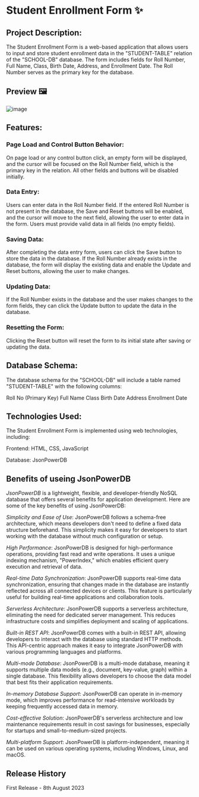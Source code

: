 # Student Enrollment Form ✨
## Project Description:
The Student Enrollment Form is a web-based application that allows users to input and store student enrollment data in the "STUDENT-TABLE" relation of the "SCHOOL-DB" database. The form includes fields for Roll Number, Full Name, Class, Birth Date, Address, and Enrollment Date. The Roll Number serves as the primary key for the database.
## Preview 🖼️
![image](https://github.com/VenusTokyo/Student-mini-project/assets/66830887/5faf2d9e-9ffe-4d43-9c98-ef234b0c16de)


## Features:

### Page Load and Control Button Behavior:

On page load or any control button click, an empty form will be displayed, and the cursor will be focused on the Roll Number field, which is the primary key in the relation.
All other fields and buttons will be disabled initially.
### Data Entry:

Users can enter data in the Roll Number field. If the entered Roll Number is not present in the database, the Save and Reset buttons will be enabled, and the cursor will move to the next field, allowing the user to enter data in the form.
Users must provide valid data in all fields (no empty fields).
### Saving Data:

After completing the data entry form, users can click the Save button to store the data in the database.
If the Roll Number already exists in the database, the form will display the existing data and enable the Update and Reset buttons, allowing the user to make changes.
### Updating Data:

If the Roll Number exists in the database and the user makes changes to the form fields, they can click the Update button to update the data in the database.
### Resetting the Form:

Clicking the Reset button will reset the form to its initial state after saving or updating the data.

## Database Schema:
The database schema for the "SCHOOL-DB" will include a table named "STUDENT-TABLE" with the following columns:

Roll No (Primary Key)
Full Name
Class
Birth Date
Address
Enrollment Date
## Technologies Used:
The Student Enrollment Form is implemented using web technologies, including:

Frontend: HTML, CSS, JavaScript

Database: JsonPowerDB

## Benefits of useing JsonPowerDB

_JsonPowerDB_ is a lightweight, flexible, and developer-friendly NoSQL database that offers several benefits for application development. Here are some of the key benefits of using JsonPowerDB:

_Simplicity and Ease of Use_: JsonPowerDB follows a schema-free architecture, which means developers don't need to define a fixed data structure beforehand. This simplicity makes it easy for developers to start working with the database without much configuration or setup.

_High Performance_: JsonPowerDB is designed for high-performance operations, providing fast read and write operations. It uses a unique indexing mechanism, "PowerIndex," which enables efficient query execution and retrieval of data.

_Real-time Data Synchronization_: JsonPowerDB supports real-time data synchronization, ensuring that changes made in the database are instantly reflected across all connected devices or clients. This feature is particularly useful for building real-time applications and collaboration tools.

_Serverless Architecture_: JsonPowerDB supports a serverless architecture, eliminating the need for dedicated server management. This reduces infrastructure costs and simplifies deployment and scaling of applications.

_Built-in REST API_: JsonPowerDB comes with a built-in REST API, allowing developers to interact with the database using standard HTTP methods. This API-centric approach makes it easy to integrate JsonPowerDB with various programming languages and platforms.

_Multi-mode Database_: JsonPowerDB is a multi-mode database, meaning it supports multiple data models (e.g., document, key-value, graph) within a single database. This flexibility allows developers to choose the data model that best fits their application requirements.

_In-memory Database Support_: JsonPowerDB can operate in in-memory mode, which improves performance for read-intensive workloads by keeping frequently accessed data in memory.

_Cost-effective Solution_: JsonPowerDB's serverless architecture and low maintenance requirements result in cost savings for businesses, especially for startups and small-to-medium-sized projects.

_Multi-platform Support_: JsonPowerDB is platform-independent, meaning it can be used on various operating systems, including Windows, Linux, and macOS.


## Release History
First Release - 8th August 2023


